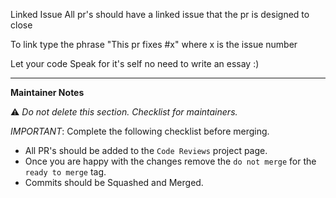 Linked Issue All pr's should have a linked issue that the pr is designed to close

To link type the phrase "This pr fixes #x" where x is the issue number

Let your code Speak for it's self no need to write an essay :)

----

**Maintainer Notes**

⚠️ *Do not delete this section. Checklist for maintainers.*

*IMPORTANT*: Complete the following checklist before merging.

- All PR's should be added to the `Code Reviews` project page.
- Once you are happy with the changes remove the `do not merge` for the `ready to merge` tag.
- Commits should be Squashed and Merged.
